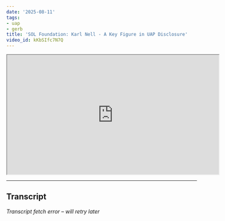 ```yaml
---
date: '2025-08-11'
tags:
- uap
- gerb
title: 'SOL Foundation: Karl Nell - A Key Figure in UAP Disclosure'
video_id: kKbSIfc7N7Q
---
```


<iframe width="560" height="315" src="https://www.youtube.com/embed/kKbSIfc7N7Q" allowfullscreen></iframe>

---

## Transcript
*Transcript fetch error – will retry later*